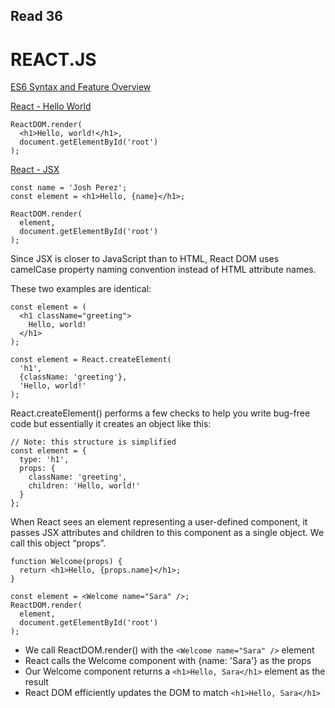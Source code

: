 ## Read 36

# REACT.JS
[ES6 Syntax and Feature Overview]()

[React - Hello World]()

```
ReactDOM.render(
  <h1>Hello, world!</h1>,
  document.getElementById('root')
);
```

[React - JSX]()

```
const name = 'Josh Perez';
const element = <h1>Hello, {name}</h1>;

ReactDOM.render(
  element,
  document.getElementById('root')
);
```

Since JSX is closer to JavaScript than to HTML, React DOM uses camelCase property naming convention instead of HTML attribute names.

These two examples are identical:
```
const element = (
  <h1 className="greeting">
    Hello, world!
  </h1>
);

const element = React.createElement(
  'h1',
  {className: 'greeting'},
  'Hello, world!'
);
```
React.createElement() performs a few checks to help you write bug-free code but essentially it creates an object like this:

```
// Note: this structure is simplified
const element = {
  type: 'h1',
  props: {
    className: 'greeting',
    children: 'Hello, world!'
  }
};
```

When React sees an element representing a user-defined component, it passes JSX attributes and children to this component as a single object. We call this object “props”.

```
function Welcome(props) {
  return <h1>Hello, {props.name}</h1>;
}

const element = <Welcome name="Sara" />;
ReactDOM.render(
  element,
  document.getElementById('root')
);
```


- We call ReactDOM.render() with the ```<Welcome name="Sara" />``` element
- React calls the Welcome component with {name: 'Sara'} as the props
- Our Welcome component returns a ```<h1>Hello, Sara</h1>``` element as the result
- React DOM efficiently updates the DOM to match ```<h1>Hello, Sara</h1>```

